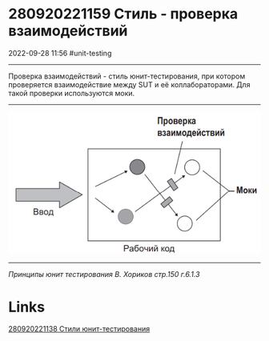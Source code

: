 # 280920221159 Стиль - проверка взаимодействий
2022-09-28 11:56
#unit-testing 
***
Проверка взаимодействий - стиль юнит-тестирования, при котором проверяется взаимодействие между SUT и её коллабораторами. Для такой проверки используются моки.
***
![](Pasted%20image%2020220928115913.png)
***
*Принципы юнит тестирования В. Хориков стр.150 г.6.1.3*
# Links
[280920221138 Стили юнит-тестирования](280920221138%20Стили%20юнит-тестирования.md)